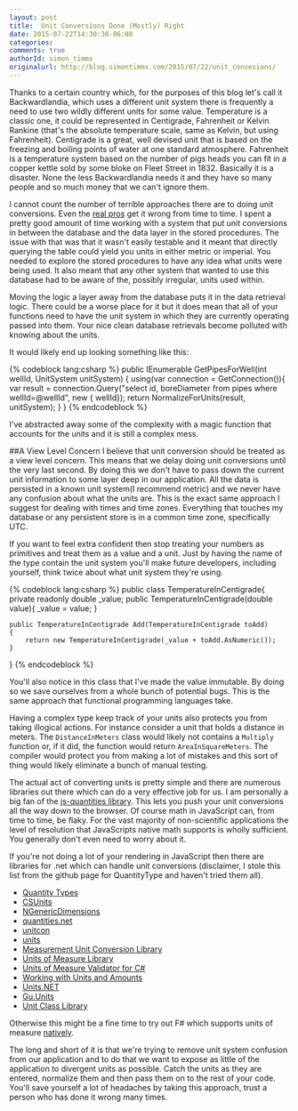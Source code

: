 ```yaml
---
layout: post
title:  Unit Conversions Done (Mostly) Right
date: 2015-07-22T14:30:30-06:00
categories:
comments: true
authorId: simon_timms
originalurl: http://blog.simontimms.com/2015/07/22/unit_convesions/
---
```


Thanks to a certain country which, for the purposes of this blog let's call it Backwardlandia, which uses a different unit system there is frequently a need to use two wildly different units for some value. Temperature is a classic one, it could be represented in Centigrade, Fahrenheit or Kelvin Rankine (that's the absolute temperature scale, same as Kelvin, but using Fahrenheit). Centigrade is a great, well devised unit that is based on the freezing and boiling points of water at one standard atmosphere. Fahrenheit is a temperature system based on the number of pigs heads you can fit in a copper kettle sold by some bloke on Fleet Street in 1832. Basically it is a disaster. None the less Backwardlandia needs it and they have so many people and so much money that we can't ignore them. 

<!--more-->

I cannot count the number of terrible approaches there are to doing unit conversions. Even the [real pros](http://www.cnn.com/TECH/space/9909/30/mars.metric.02/) get it wrong from time to time. I spent a pretty good amount of time working with a system that put unit conversions in between the database and the data layer in the stored procedures. The issue with that was that it wasn't easily testable and it meant that directly querying the table could yield you units in either metric or imperial. You needed to explore the stored procedures to have any idea what units were being used. It also meant that any other system that wanted to use this database had to be aware of the, possibly irregular, units used within. 

Moving the logic a layer away from the database puts it in the data retrieval logic. There could be a worse place for it but it does mean that all of your functions need to have the unit system in which they are currently operating passed into them. Your nice clean database retrievals become polluted with knowing about the units. 

It would likely end up looking something like this:

{% codeblock lang:csharp %}
public IEnumerable<Pipes> GetPipesForWell(int wellId, UnitSystem unitSystem)
{
    using(var connection = GetConnection()){
    	var result = connection.Query<Pipes>("select id, boreDiameter from pipes where wellId=@wellId", new { wellId});
        return NormalizeForUnits(result, unitSystem);
    }
}
{% endcodeblock %}

I've abstracted away some of the complexity with a magic function that accounts for the units and it is still a complex mess. 

##A View Level Concern
I believe that unit conversion should be treated as a view level concern. This means that we delay doing unit conversions until the very last second. By doing this we don't have to pass down the current unit information to some layer deep in our application. All the data is persisted in a known unit system(I recommend metric) and we never have any confusion about what the units are. This is the exact same approach I suggest for dealing with times and time zones. Everything that touches my database or any persistent store is in a common time zone, specifically UTC. 

If you want to feel extra confident then stop treating your numbers as primitives and treat them as a value and a unit.  Just by having the name of the type contain the unit system you'll make future developers, including yourself, think twice about what unit system they're using.

{% codeblock lang:csharp %}
public class TemperatureInCentigrade{
	private readonly double _value;
	public TemperatureInCentigrade(double value){
    	_value = value;
    }
    
    public TemperatureInCentigrade Add(TemperatureInCentigrade toAdd) 
    {
    	return new TemperatureInCentigrade(_value + toAdd.AsNumeric());
    }
}
{% endcodeblock %}

You'll also notice in this class that I've made the value immutable. By doing so we save ourselves from a whole bunch of potential bugs. This is the same approach that functional programming languages take. 

Having a complex type keep track of your units also protects you from taking illogical actions. For instance consider a unit that holds a distance in meters. The ```DistanceInMeters``` class would likely not contains a ```Multiply``` function or, if it did, the function would return ```AreaInSquareMeters```. The compiler would protect you from making a lot of mistakes and this sort of thing would likely eliminate a bunch of manual testing. 

The actual act of converting units is pretty simple and there are numerous libraries out there which can do a very effective job for us. I am personally a big fan of the [js-quantities library](https://github.com/gentooboontoo/js-quantities). This lets you push your unit conversions all the way down to the browser. Of course math in JavaScript can, from time to time, be flaky. For the vast majority of non-scientific applications the level of resolution that JavaScripts native math supports is wholly sufficient. You generally don't even need to worry about it.

If you're not doing a lot of your rendering in JavaScript then there are libraries for .net which can handle unit conversions (disclaimer, I stole this list from the github page for QuantityType and haven't tried them all). 

- [Quantity Types](https://github.com/objorke/QuantityTypes)
- [CSUnits](https://github.com/cureos/csunits)
- [NGenericDimensions](https://ngenericdimensions.codeplex.com/)
- [quantities.net](http://sourceforge.net/projects/quantitiesnet/)
- [unitcon](http://sourceforge.net/projects/unitcon/)
- [units](http://www.gnu.org/software/units/)
- [Measurement Unit Conversion Library](http://www.codeproject.com/Articles/23087/Measurement-Unit-Conversion-Library)
- [Units of Measure Library](http://www.codeproject.com/Articles/404573/Units-of-Measure-Library-for-NET)
- [Units of Measure Validator for C#](http://www.codeproject.com/Articles/413750/Units-of-Measure-Validator-for-Csharp)
- [Working with Units and Amounts](http://www.codeproject.com/Articles/611731/Working-with-Units-and-Amounts)
- [Units.NET](https://github.com/InitialForce/UnitsNet)
- [Gu.Units](https://github.com/JohanLarsson/Gu.Units)
- [Unit Class Library](https://bitbucket.org/Clearspan/unit-class-library/wiki/Home)

Otherwise this might be a fine time to try out F# which supports units of measure [natively](https://msdn.microsoft.com/en-us/library/dd233243.aspx).

The long and short of it is that we're trying to remove unit system confusion from our application and to do that we want to expose as little of the application to divergent units as possible. Catch the units as they are entered, normalize them and then pass them on to the rest of your code. You'll save yourself a lot of headaches by taking this approach, trust a person who has done it wrong many times.
